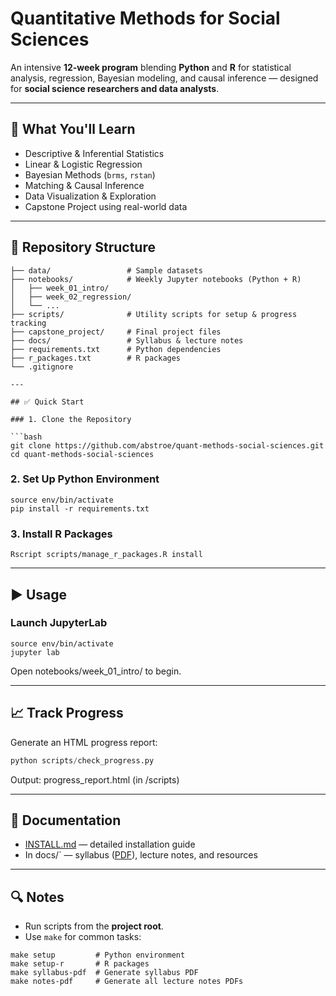 # Quantitative Methods for Social Sciences

An intensive **12-week program** blending **Python** and **R** for statistical analysis, regression, Bayesian modeling, and causal inference — designed for **social science researchers and data analysts**.

---

## 🚀 What You'll Learn

- Descriptive & Inferential Statistics
- Linear & Logistic Regression
- Bayesian Methods (`brms`, `rstan`)
- Matching & Causal Inference
- Data Visualization & Exploration
- Capstone Project using real-world data

---

## 📂 Repository Structure

```quant-methods-social-sciences/
├── data/                 # Sample datasets
├── notebooks/            # Weekly Jupyter notebooks (Python + R)
│   ├── week_01_intro/
│   ├── week_02_regression/
│   └── ...
├── scripts/              # Utility scripts for setup & progress tracking
├── capstone_project/     # Final project files
├── docs/                 # Syllabus & lecture notes
├── requirements.txt      # Python dependencies
├── r_packages.txt        # R packages
└── .gitignore

---

## ✅ Quick Start

### 1. Clone the Repository

```bash
git clone https://github.com/abstroe/quant-methods-social-sciences.git
cd quant-methods-social-sciences
```

### 2. Set Up Python Environment

```python3
source env/bin/activate
pip install -r requirements.txt
```

### 3. Install R Packages

```
Rscript scripts/manage_r_packages.R install
```

---

## ▶️  Usage

### Launch JupyterLab

```source
source env/bin/activate
jupyter lab
```

Open notebooks/week_01_intro/ to begin.

---

## 📈 Track Progress

Generate an HTML progress report:

```python
python scripts/check_progress.py
```

Output: progress_report.html (in /scripts)

---

## 📖 Documentation

* [INSTALL.md](INSTALL.md) — detailed installation guide
* In docs/` — syllabus ([PDF](docs/quant_methods_social_sciences_syllabus.pdf)), lecture notes, and resources

---

## 🔍 Notes

- Run scripts from the **project root**.
- Use `make` for common tasks:

```make
make setup         # Python environment
make setup-r       # R packages
make syllabus-pdf  # Generate syllabus PDF
make notes-pdf     # Generate all lecture notes PDFs
```
